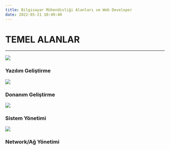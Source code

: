 ```yaml
---
title: Bilgisayar Mühendisliği Alanları ve Web Developer
date: 2022-05-21 10:49:40
---
```


<!-- Section Begin -->

<!-- Page Begin -->
<div class="slider-content shadow">

# TEMEL ALANLAR

<hr />

<div class="container-fluid">
<div class="row row-no-gutters">
    <div class="col-md-3">
        <div class="p-2 m-t-2">
            <div class="img-responsive text-center">
                <img src="/img/folio/software-developer.jpg" class="h-md-4" />
            </div>
            <h3><i class="icon icon-right"></i> Yazılım Geliştirme</h3>
        </div>
    </div>
    <div class="col-md-3">
        <div class="p-2 m-t-2">
            <div class="img-responsive text-center">
                <img src="/img/folio/hardware-developer.jpg" class="h-md-4" />
            </div>
            <h3><i class="icon icon-right"></i> Donanım Geliştirme</h3>
        </div>
    </div>
    <div class="col-md-3">
        <div class="p-2 m-t-2">
            <div class="img-responsive text-center">
                <img src="/img/folio/system-administrator.jpg" class="h-md-4" />
            </div>
            <h3><i class="icon icon-right"></i> Sistem Yönetimi</h3>
        </div>
    </div>
    <div class="col-md-3">
        <div class="p-2 m-t-2">
            <div class="img-responsive text-center">
                <img src="/img/folio/network-administrator.jpg" class="h-md-4" />
            </div>
            <h3><i class="icon icon-right"></i> Network/Ağ Yönetimi</h3>
        </div>
    </div>

</div>

</div>

</div>
<!-- Page End -->

<!-- Section End -->